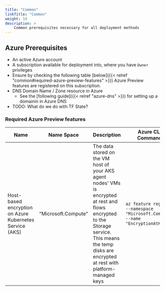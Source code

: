 ```yaml
---
title: "Common"
linkTitle: "Common"
weight: 10
description: >
    Common prerequisites necessary for all deployment methods
---
```


## Azure Prerequisites

* An active Azure account
* A subscription available for deployment into, where you have `Owner` privileges
* Ensure by checking the following table [below]({{< relref "common#required-azure-preview-features" >}}) Azure Preview features are registered on this subscription.
* DNS Domain Name / Zone resource in Azure
  * See the [following guide]({{< relref "azure-dns" >}}) for setting up a domainin in Azure DNS
* TODO: What do we do with TF State?

### Required Azure Preview features

| Name                                                    | Name Space          | Description                                                                                                                                                                                             | Azure CLI Command                                                               |
| ------------------------------------------------------- | ------------------- | ------------------------------------------------------------------------------------------------------------------------------------------------------------------------------------------------------- | ------------------------------------------------------------------------------- |
| Host-based encryption on Azure Kubernetes Service (AKS) | "Microsoft.Compute" | The data stored on the VM host of your AKS agent nodes' VMs is encrypted at rest and flows encrypted to the Storage service. This means the temp disks are encrypted at rest with platform-managed keys | `az feature register --namespace "Microsoft.Compute" --name "EncryptionAtHost"` |
